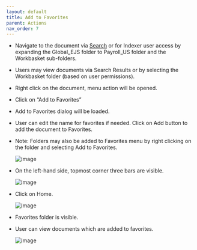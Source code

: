 ```yaml
---
layout: default
title: Add to Favorites
parent: Actions
nav_order: 7
---
```


- Navigate to the document via [Search](https://pages.github.ibm.com/Global-EJS/gejs-user-manual/docs/DocumentSearch/DocumentSearch.html) or for Indexer user access by expanding the Global_EJS folder to Payroll_US folder and the Workbasket sub-folders.
- Users may view documents via Search Results or by selecting the Workbasket folder (based on user permissions).
- Right click on the document, menu action will be opened.
- Click on “Add to Favorites”
- Add to Favorites dialog will be loaded.
- User can edit the name for favorites if needed. Click on Add button to add the document to Favorites.
- Note:  Folders may also be added to Favorites menu by right clicking on the folder and selecting Add to Favorites.

    ![image](https://media.github.ibm.com/user/369573/files/0ab2d580-cbc9-11ec-98db-79275ad8df13)

- On the left-hand side, topmost corner three bars are visible.

    ![image](https://media.github.ibm.com/user/369573/files/1ef6d280-cbc9-11ec-8964-ba2351cfa7f0)

- Click on Home.

    ![image](https://media.github.ibm.com/user/369573/files/32a23900-cbc9-11ec-8650-a7c231495900)

- Favorites folder is visible.
- User can view documents which are added to favorites.

    ![image](https://media.github.ibm.com/user/369573/files/477ecc80-cbc9-11ec-95f2-eff511f943fa)





